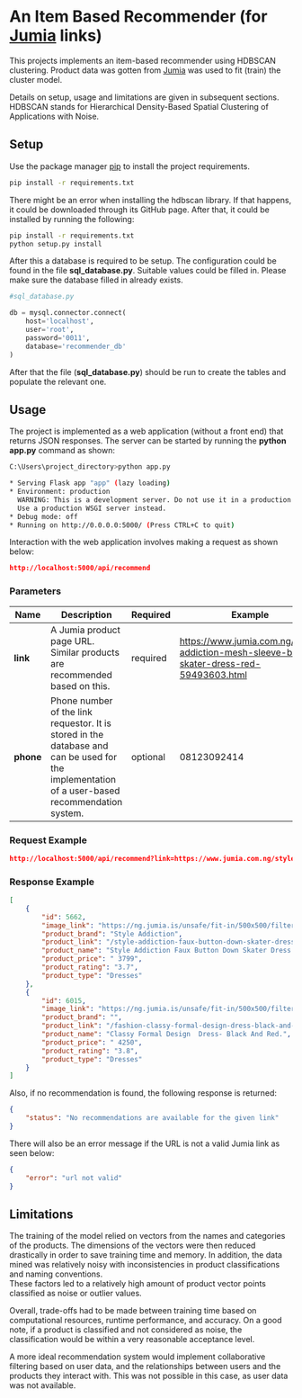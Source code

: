 # An Item Based Recommender (for [Jumia](https://www.jumia.com.ng) links)

This projects implements an item-based recommender using HDBSCAN clustering. Product data was gotten from [Jumia](https://www.jumia.com.ng) was used to fit (train) the cluster model.

Details on setup, usage and limitations are given in subsequent sections.
HDBSCAN stands for Hierarchical Density-Based Spatial Clustering of Applications with Noise.

## Setup

Use the package manager [pip](https://pip.pypa.io/en/stable/) to install the project requirements.

```bash
pip install -r requirements.txt
```
There might be an error when installing the hdbscan library. If that happens, it could be downloaded through its GitHub page. After that, it could be installed by running the following:

```bash
pip install -r requirements.txt
python setup.py install
```
After this a database is required to be setup. The configuration could be found in the file **sql_database.py**. Suitable values could be filled in. Please make sure the database filled in already exists.

```python
#sql_database.py

db = mysql.connector.connect(
    host='localhost',
    user='root',
    password='0011',
    database='recommender_db'
)
```
After that the file (**sql_database.py**) should be run to create the tables and populate the relevant one.

## Usage

The project is implemented as a web application (without a front end) that returns JSON responses. The server can be started by running the **python app.py** command as shown:
```bash
C:\Users\project_directory>python app.py

* Serving Flask app "app" (lazy loading)
* Environment: production
  WARNING: This is a development server. Do not use it in a production deployment.
  Use a production WSGI server instead.
* Debug mode: off
* Running on http://0.0.0.0:5000/ (Press CTRL+C to quit)
```
Interaction with the web application involves making a request as shown below:

```json
http://localhost:5000/api/recommend
```
### Parameters

Name| Description | Required | Example 
--- | --- | --- | ---  
**link** | A Jumia product page URL. Similar products are recommended based on this. | required | https://www.jumia.com.ng/style-addiction-mesh-sleeve-belted-skater-dress-red-59493603.html
**phone** | Phone number of the link requestor. It is stored in the database and can be used for the implementation of a user-based recommendation system. | optional | 08123092414

### Request Example
```json
http://localhost:5000/api/recommend?link=https://www.jumia.com.ng/style-addiction-mesh-sleeve-belted-skater-dress-red-59493603.html?phone=08123092414
```
### Response Example
```json
[
    {
        "id": 5662,
        "image_link": "https://ng.jumia.is/unsafe/fit-in/500x500/filters:fill(white)/product/27/831034/1.jpg?4255",
        "product_brand": "Style Addiction",
        "product_link": "/style-addiction-faux-button-down-skater-dress-blue-43013872.html",
        "product_name": "Style Addiction Faux Button Down Skater Dress - Blue",
        "product_price": " 3799",
        "product_rating": "3.7",
        "product_type": "Dresses"
    },
    {
        "id": 6015,
        "image_link": "https://ng.jumia.is/unsafe/fit-in/500x500/filters:fill(white)/product/74/281415/1.jpg?9417",
        "product_brand": "",
        "product_link": "/fashion-classy-formal-design-dress-black-and-red.-51418247.html",
        "product_name": "Classy Formal Design  Dress- Black And Red.",
        "product_price": " 4250",
        "product_rating": "3.8",
        "product_type": "Dresses"
    }
]
```
Also, if no recommendation is found, the following response is returned:
```json
{
    "status": "No recommendations are available for the given link"
}
```
There will also be an error message if the URL is not a valid Jumia link as seen below:
```json
{
    "error": "url not valid"
}
```
## Limitations
The training of the model relied on vectors from the names and categories
of the products. The dimensions of the vectors were then reduced drastically in order to save training time and memory.
In addition, the data mined was relatively noisy with inconsistencies in product classifications and naming conventions.\
These factors led to a relatively high amount of product vector points classified as noise or outlier values.

Overall, trade-offs had to be made between training time based on computational resources, runtime performance, and accuracy. On a good note, if a product is classified and not considered as noise, the classification would be within a very reasonable acceptance level.

A more ideal recommendation system would implement collaborative filtering based on user data, and the relationships between users and the products they interact with. This was not possible in this case, as user data was not available.
